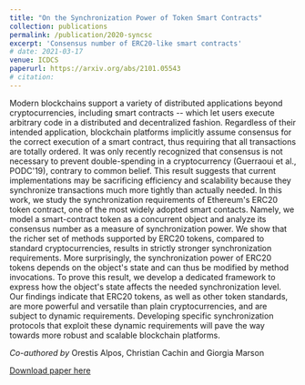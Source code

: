 ```yaml
---
title: "On the Synchronization Power of Token Smart Contracts"
collection: publications
permalink: /publication/2020-syncsc
excerpt: 'Consensus number of ERC20-like smart contracts'
# date: 2021-03-17
venue: ICDCS
paperurl: https://arxiv.org/abs/2101.05543
# citation: 
---
```

Modern blockchains support a variety of distributed applications beyond cryptocurrencies, including smart contracts -- which let users execute arbitrary code in a distributed and decentralized fashion. Regardless of their intended application, blockchain platforms implicitly assume consensus for the correct execution of a smart contract, thus requiring that all transactions are totally ordered. It was only recently recognized that consensus is not necessary to prevent double-spending in a cryptocurrency (Guerraoui et al., PODC'19), contrary to common belief. This result suggests that current implementations may be sacrificing efficiency and scalability because they synchronize transactions much more tightly than actually needed. In this work, we study the synchronization requirements of Ethereum's ERC20 token contract, one of the most widely adopted smart contacts. Namely, we model a smart-contract token as a concurrent object and analyze its consensus number as a measure of synchronization power. We show that the richer set of methods supported by ERC20 tokens, compared to standard cryptocurrencies, results in strictly stronger synchronization requirements. More surprisingly, the synchronization power of ERC20 tokens depends on the object's state and can thus be modified by method invocations. To prove this result, we develop a dedicated framework to express how the object's state affects the needed synchronization level. Our findings indicate that ERC20 tokens, as well as other token standards, are more powerful and versatile than plain cryptocurrencies, and are subject to dynamic requirements. Developing specific synchronization protocols that exploit these dynamic requirements will pave the way towards more robust and scalable blockchain platforms.

_Co-authored by_ Orestis Alpos, Christian Cachin and Giorgia Marson

[Download paper here](https://arxiv.org/abs/2101.05543) 